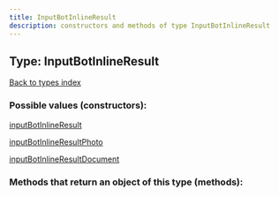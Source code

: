 ```yaml
---
title: InputBotInlineResult
description: constructors and methods of type InputBotInlineResult
---
```

## Type: InputBotInlineResult  
[Back to types index](index.md)



### Possible values (constructors):

[inputBotInlineResult](../constructors/inputBotInlineResult.md)  

[inputBotInlineResultPhoto](../constructors/inputBotInlineResultPhoto.md)  

[inputBotInlineResultDocument](../constructors/inputBotInlineResultDocument.md)  



### Methods that return an object of this type (methods):




